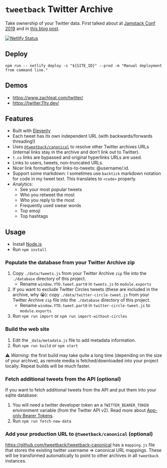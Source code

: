 # `tweetback` Twitter Archive

Take ownership of your Twitter data. First talked about at [Jamstack Conf 2019](https://www.zachleat.com/web/own-your-content/) and in [this blog post](https://www.zachleat.com/web/own-my-tweets/).

[![Netlify Status](https://api.netlify.com/api/v1/badges/3e6a08d3-c87a-41fa-83fa-46727399e5bb/deploy-status)](https://app.netlify.com/sites/dwac-tweets/deploys)

## Deploy

```shell
npm run -- netlify deploy -s "${SITE_ID}" --prod -m "Manual deployment from command line."
```

## Demos

* https://www.zachleat.com/twitter/
* https://twitter.11ty.dev/

## Features

* Built with [Eleventy](https://www.11ty.dev/)
* Each tweet has its own independent URL (with backwards/forwards threading!)
* Uses [`@tweetback/canonical`](https://github.com/tweetback/tweetback-canonical) to resolve other Twitter archives URLs (internal links stay in the archive and don’t link out to Twitter).
* `t.co` links are bypassed and original hyperlinks URLs are used.
* Links to users, tweets, non-truncated URLs.
* Nicer link formatting for links-to-tweets: @username/:id.
* Support some markdown: I sometimes use `backtick` markdown notation for code in my tweet text. This translates to `<code>` properly.
* Analytics:
	* See your most popular tweets
	* Who you retweet the most
	* Who you reply to the most
	* Frequently used swear words
	* Top emoji
	* Top hashtags

## Usage

* Install [Node.js](https://nodejs.org/)
* Run `npm install`

### Populate the database from your Twitter Archive zip

1. Copy `./data/tweets.js` from your Twitter Archive `zip` file into the `./database` directory of this project.
   * Rename `window.YTD.tweet.part0` in `tweets.js` to `module.exports`
1. If you want to exclude Twitter Circles tweets (these are included in the archive, why 😭): copy `./data/twitter-circle-tweet.js` from your Twitter Archive `zip` file into the `./database` directory of this project.
   * Rename `window.YTD.tweet.part0` in `twitter-circle-tweet.js` to `module.exports`
1. Run `npm run import` or `npm run import-without-circles`

### Build the web site

1. Edit the `_data/metadata.js` file to add metadata information.
1. Run `npm run build` or `npm start`

⚠️ _Warning_: the first build may take quite a long time (depending on the size of your archive), as remote media is fetched/downloaded into your project locally. Repeat builds will be much faster.

### Fetch additional tweets from the API (optional)

If you want to fetch additional tweets from the API and put them into your sqlite database:

1. You will need a twitter developer token an a `TWITTER_BEARER_TOKEN` environment variable (from the Twitter API v2). Read more about [App-only Bearer Tokens](https://developer.twitter.com/en/docs/authentication/oauth-2-0/bearer-tokens).
1. Run `npm run fetch-new-data`

### Add your production URL to `@tweetback/canonical` (optional)

https://github.com/tweetback/tweetback-canonical has a `mapping.js` file that stores the existing twitter username => canonical URL mappings. These will be transformed automatically to point to other archives in all `tweetback` instances.
